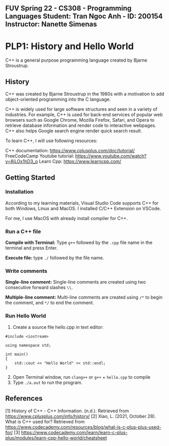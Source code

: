 FUV Spring 22 - CS308 - Programming Languages
Student: Tran Ngoc Anh - ID: 200154
Instructor: Nanette Simenas 
---- 

# PLP1: History and Hello World
C++ is a general purpose programming language created by Bjarne Stroustrup.

## History ## 
C++ was created by Bjarne Stroustrup in the 1980s with a motivation to add object-oriented programming into the C language. 

C++ is widely used for large software structures and seen in a variety of industries. For example, C++ is used for back-end services of popular web browsers such as  Google Chrome, Mozilla Firefox, Safari, and Opera to retrieve database information and render code to interactive webpages. C++ also helps Google search engine render quick search result. 

To learn C++, I will use following resources: 

C++ documentation: https://www.cplusplus.com/doc/tutorial/ 
FreeCodeCamp Youtube tutorial: https://www.youtube.com/watch?v=8jLOx1hD3_o 
Learn Cpp: https://www.learncpp.com/ 
 

## Getting Started ## 

### Installation ###

According to my learning materials, Visual Studio Code supports C++ for both Windows, Linux and MacOS. I installed C/C++ Extension on VSCode. 

For me, I use MacOS with already install compiler for C++.  

### Run a C++ file ###

**Compile with Terminal:** Type `g++` followed by the `.cpp` file name in the terminal and press Enter. 

**Execute file:** type `./` followed by the file name. 

### Write comments ###

**Single-line comment:** Single-line comments are created using two consecutive forward slashes `\\`.

**Multiple-line comment:** Multi-line comments are created using `/*` to begin the comment, and `*/` to end the comment.

### Run Hello World ###

1. Create a source file hello.cpp in text editor:

```
#include <iostream>

using namespace std;

int main()
{
    std::cout << "Hello World" << std::endl;
}
```
2. Open Terminal window, run `clang++` or `g++` + `hello.cpp` to compile
3. Type `./a.out` to run the program.

## References ##
[1] History of C++ - C++ Information. (n.d.). Retrieved from https://www.cplusplus.com/info/history/ 
[2] Xiao, L. (2021, October 28). What is C++ used for? Retrieved from https://www.codecademy.com/resources/blog/what-is-c-plus-plus-used-for/ 
[3] https://www.codecademy.com/learn/learn-c-plus-plus/modules/learn-cpp-hello-world/cheatsheet 